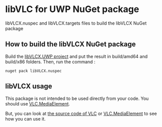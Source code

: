 # libVLC for UWP NuGet package
libVLCX.nuspec and libVLCX.targets files to build the libVLCX NuGet package

## How to build the libVLCX NuGet package
Build the [libVLCX.UWP project](https://code.videolan.org/videolan/vlc-winrt/tree/master/modules/libVLCX.UWP) and put the result in build/amd64 and build/x86 folders. Then, run the command :

```nuget pack libVLCX.nuspec```

## libVLCX usage
This package is not intended to be used directly from your code. You should use [VLC.MediaElement](https://github.com/kakone/VLC.MediaElement).

But, you can look at [the source code of VLC](https://code.videolan.org/videolan/vlc-winrt) or [VLC.MediaElement](https://github.com/kakone/VLC.MediaElement) to see how you can use it.
